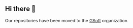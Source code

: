 ## Hi there 👋

Our repositories have been moved to the [GSoft](https://github.com/gsoft-inc) organization.

